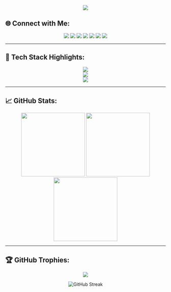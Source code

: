 
<p align="center">
  <img src="https://readme-typing-svg.herokuapp.com?font=Fira+Code&size=28&pause=1000&color=0FB7FF&center=true&vCenter=true&width=1000&lines=Welcome+to+My+Dev+Universe;Developer+%7C+Lifelong+Learner" />
</p>

## 🌐 Connect with Me:
<p align="center">
  <a href="https://discord.gg/sameerx77"><img src="https://img.shields.io/badge/Discord-%237289DA.svg?logo=discord&logoColor=white" /></a>
  <a href="https://instagram.com/sameer07x20"><img src="https://img.shields.io/badge/Instagram-%23E4405F.svg?logo=Instagram&logoColor=white" /></a>
  <a href="https://linkedin.com/in/sameersayyad"><img src="https://img.shields.io/badge/LinkedIn-%230077B5.svg?logo=linkedin&logoColor=white" /></a>
  <a href="https://www.reddit.com/user/sameer07x19/"><img src="https://img.shields.io/badge/Reddit-%23FF4500.svg?logo=Reddit&logoColor=white" /></a>
  <a href="https://stackoverflow.com/users/23811938/sameer-sayyed"><img src="https://img.shields.io/badge/-Stackoverflow-FE7A16?logo=stack-overflow&logoColor=white" /></a>
  <a href="https://x.com/sameer07x19"><img src="https://img.shields.io/badge/X-black.svg?logo=X&logoColor=white" /></a>
  <a href="mailto:sameer07x19@gmail.com"><img src="https://img.shields.io/badge/Email-D14836?logo=gmail&logoColor=white" /></a>
</p>

---

## 🧠 Tech Stack Highlights:
<p align="center">
  <img src="https://skillicons.dev/icons?i=html,css,js,java" /><br>
  <img src="https://skillicons.dev/icons?i=react,mongodb,mysql,spring,hibernate" /><br>
  <img src="https://skillicons.dev/icons?i=git,github,vscode,postman,linux,ubuntu,netlify" />
</p>

---

## 📈 GitHub Stats:
<p align="center">
  <img src="https://github-readme-stats.vercel.app/api?username=sameer07x19&theme=tokyonight&show_icons=true&hide_border=false&count_private=true" height="200"/>
  <img src="https://github-readme-streak-stats.herokuapp.com/?user=sameer07x19&theme=tokyonight&hide_border=false" height="200"/>
  <img src="https://github-readme-stats.vercel.app/api/top-langs/?username=sameer07x19&layout=compact&theme=tokyonight&hide_border=false" height="200"/>
</p>

---

## 🏆 GitHub Trophies:
<p align="center">
  <img src="https://github-profile-trophy.vercel.app/?username=sameer07x19&theme=tokyonight&no-frame=true&row=1&column=7" />
</p>

<p align="center">
  <img src="https://github-readme-streak-stats.herokuapp.com/?user=Sameer07x19&theme=dark&border=ffffff" alt="GitHub Streak"/>
</p>



